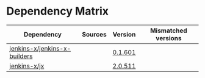 # Dependency Matrix

Dependency | Sources | Version | Mismatched versions
---------- | ------- | ------- | -------------------
[jenkins-x/jenkins-x-builders](https://github.com/jenkins-x/jenkins-x-builders) |  | [0.1.601]() | 
[jenkins-x/jx](https://github.com/jenkins-x/jx) |  | [2.0.511](https://github.com/jenkins-x/jx/releases/tag/v2.0.511) | 
